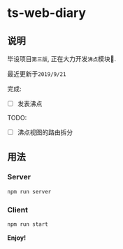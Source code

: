 # ts-web-diary

## 说明

毕设项目`第三版`,  正在大力开发`沸点`模块🚧.

最近更新于`2019/9/21`

完成:

- [ ] 发表沸点

TODO:

- [ ] 沸点视图的路由拆分

## 用法

### Server

```bash
npm run server
```

### Client

```bash
npm run start
```

**Enjoy!**